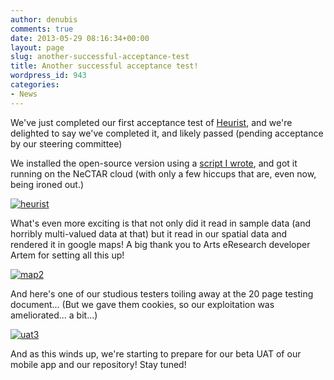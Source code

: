 ```yaml
---
author: denubis
comments: true
date: 2013-05-29 08:16:34+00:00
layout: page
slug: another-successful-acceptance-test
title: Another successful acceptance test!
wordpress_id: 943
categories:
- News
---
```


We've just completed our first acceptance test of [Heurist](https://code.google.com/p/heurist/), and we're delighted to say we've completed it, and likely passed (pending acceptance by our steering committee)

We installed the open-source version using a [script I wrote](http://www.fedarch.org/test/installHeurist.sh), and got it running on the NeCTAR cloud (with only a few hiccups that are, even now, being ironed out.)

[![heurist](http://www.fedarch.org/wordpress/wp-content/uploads//2013/05/heurist-1024x473.png)](wp-content/uploads//2013/05/heurist.png)

What's even more exciting is that not only did it read in sample data (and horribly multi-valued data at that) but it read in our spatial data and rendered it in google maps! A big thank you to Arts eResearch developer Artem for setting all this up!

[![map2](http://www.fedarch.org/wordpress/wp-content/uploads//2013/05/map2-1024x466.png)](wp-content/uploads//2013/05/map2.png)

And here's one of our studious testers toiling away at the 20 page testing document... (But we gave them cookies, so our exploitation was ameliorated... a bit...)

[![uat3](http://www.fedarch.org/wordpress/wp-content/uploads//2013/05/uat3-974x1024.jpeg)](wp-content/uploads//2013/05/uat3.jpeg)

And as this winds up, we're starting to prepare for our beta UAT of our mobile app and our repository! Stay tuned!
